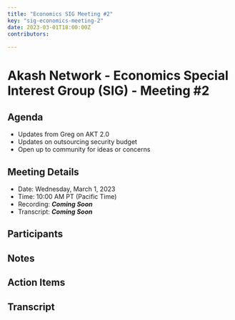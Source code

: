 ```yaml
---
title: "Economics SIG Meeting #2"
key: "sig-economics-meeting-2"
date: 2023-03-01T18:00:00Z
contributors:
  
---
```


# Akash Network - Economics Special Interest Group (SIG) - Meeting #2

## Agenda

* Updates from Greg on AKT 2.0
* Updates on outsourcing security budget
* Open up to community for ideas or concerns

## Meeting Details

- Date: Wednesday, March 1, 2023
- Time: 10:00 AM PT (Pacific Time)
- Recording: ***Coming Soon***
- Transcript: ***Coming Soon***


## Participants

## Notes

## Action Items

## Transcript
